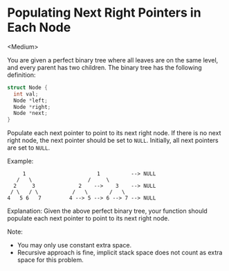 # Populating Next Right Pointers in Each Node

\<Medium>

You are given a perfect binary tree where all leaves are on the same level, and
every parent has two children. The binary tree has the following definition:
```c
struct Node {
  int val;
  Node *left;
  Node *right;
  Node *next;
}
```

Populate each next pointer to point to its next right node. If there is no next
right node, the next pointer should be set to `NULL`. Initially, all next
pointers are set to `NULL`.

Example:

```
     1                       1          --> NULL
   /   \                  /     \
  2     3              2    -->    3    --> NULL
 / \   / \           /   \       /   \
4   5 6   7         4 --> 5 --> 6 --> 7 --> NULL
```

Explanation: Given the above perfect binary tree, your function should populate
each next pointer to point to its next right node.

Note:
- You may only use constant extra space.
- Recursive approach is fine, implicit stack space does not count as extra space
  for this problem.

